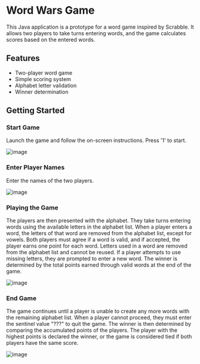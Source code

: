 # Word Wars Game
This Java application is a prototype for a word game inspired by Scrabble. It allows two players to take turns entering words, and the game calculates scores based on the entered words.

## Features
- Two-player word game
- Simple scoring system
- Alphabet letter validation
- Winner determination

## Getting Started

### Start Game
Launch the game and follow the on-screen instructions. Press '1' to start.

![image](https://github.com/basgbasg/test/assets/133644970/de8c6596-1acc-4f60-b7ec-c73a80fe31ee)

### Enter Player Names
Enter the names of the two players.

![image](https://github.com/basgbasg/test/assets/133644970/a075e5dd-7c0c-47c9-acea-4d0468404a7c)

### Playing the Game
The players are then presented with the alphabet. They take turns entering words using the available letters in the alphabet list. When a player enters a word, the letters of that word are removed from the alphabet list, except for vowels. Both players must agree if a word is valid, and if accepted, the player earns one point for each word. Letters used in a word are removed from the alphabet list and cannot be reused. If a player attempts to use missing letters, they are prompted to enter a new word. The winner is determined by the total points earned through valid words at the end of the game.

![image](https://github.com/basgbasg/test/assets/133644970/9b5bce09-cc2a-4c11-aa3e-3e24303eebe4)

### End Game
The game continues until a player is unable to create any more words with the remaining alphabet list. When a player cannot proceed, they must enter the sentinel value "???" to quit the game. The winner is then determined by comparing the accumulated points of the players. The player with the highest points is declared the winner, or the game is considered tied if both players have the same score.

![image](https://github.com/basgbasg/test/assets/133644970/42ff519b-9df1-41bd-b355-81b1be7d277e)
